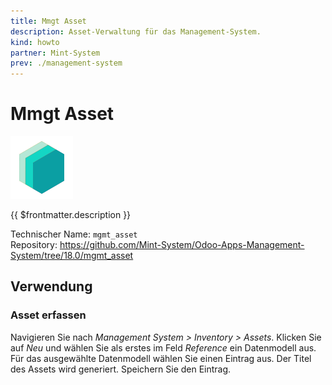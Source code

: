```yaml
---
title: Mmgt Asset
description: Asset-Verwaltung für das Management-System.
kind: howto
partner: Mint-System
prev: ./management-system
---
```


# Mmgt Asset

![icon_oms_box](attachments/icons_odoo_mint_system.png)

{{ $frontmatter.description }}

Technischer Name: `mgmt_asset`\
Repository: <https://github.com/Mint-System/Odoo-Apps-Management-System/tree/18.0/mgmt_asset>

## Verwendung

### Asset erfassen

Navigieren Sie nach _Management System > Inventory > Assets_. Klicken Sie auf _Neu_ und wählen Sie als erstes im Feld _Reference_ ein Datenmodell aus. Für das ausgewählte Datenmodell wählen Sie einen Eintrag aus. Der Titel des Assets wird generiert. Speichern Sie den Eintrag.
